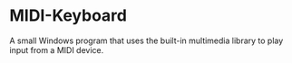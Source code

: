 # MIDI-Keyboard
A small Windows program that uses the built-in multimedia library to play input from a MIDI device.
